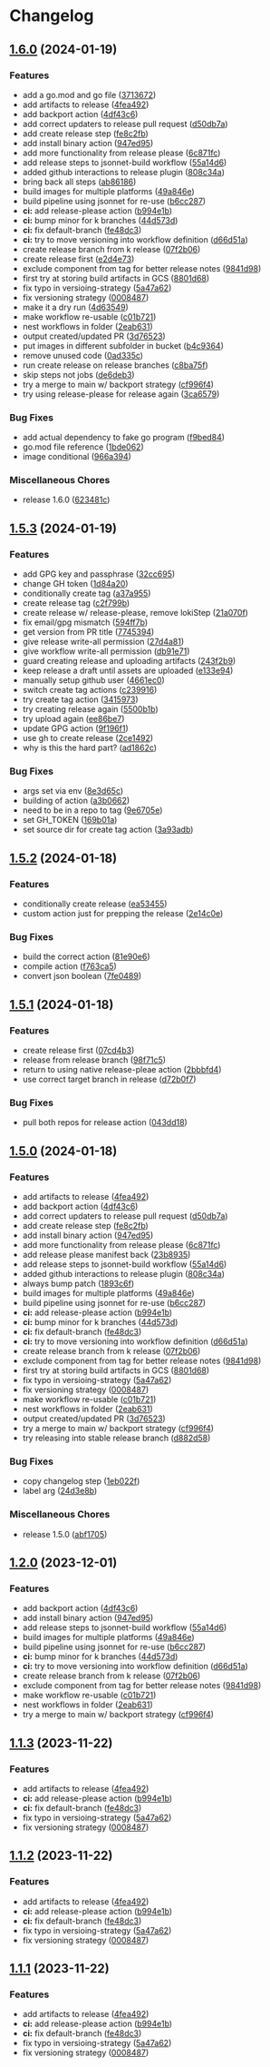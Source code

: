 # Changelog

## [1.6.0](https://github.com/grafana/loki-release/compare/v1.6.0...v1.6.0) (2024-01-19)


### Features

* add a go.mod and go file ([3713672](https://github.com/grafana/loki-release/commit/3713672ba00937015fb97fcc1efb26acfe5e5a7b))
* add artifacts to release ([4fea492](https://github.com/grafana/loki-release/commit/4fea4927fe360ce4031fa0553f6536d8fd980d17))
* add backport action ([4df43c6](https://github.com/grafana/loki-release/commit/4df43c665e46daa36fca0b9be0932b2393ebb5c7))
* add correct updaters to release pull request ([d50db7a](https://github.com/grafana/loki-release/commit/d50db7a6ce579a8b21c0f84b3767eb6f9c24f9dc))
* add create release step ([fe8c2fb](https://github.com/grafana/loki-release/commit/fe8c2fbe3d6bd7617226b6e7e9f5abdd77aec483))
* add install binary action ([947ed95](https://github.com/grafana/loki-release/commit/947ed95bf340634e24bfc316eda4f20d356190de))
* add more functionality from release please ([6c871fc](https://github.com/grafana/loki-release/commit/6c871fc3368e4eece45c7fa807e1831164f4debe))
* add release steps to jsonnet-build workflow ([55a14d6](https://github.com/grafana/loki-release/commit/55a14d67b6cdbda880abe16ed3cd1db969714b1c))
* added github interactions to release plugin ([808c34a](https://github.com/grafana/loki-release/commit/808c34aa4bc81a523683b2b345eccff75e628e2f))
* bring back all steps ([ab86186](https://github.com/grafana/loki-release/commit/ab86186caf0e7218e9be1fd7a84df58545c08517))
* build images for multiple platforms ([49a846e](https://github.com/grafana/loki-release/commit/49a846e2da75e56cd22fd4bbadb2469919afed2e))
* build pipeline using jsonnet for re-use ([b6cc287](https://github.com/grafana/loki-release/commit/b6cc2876ac3a593ede5644ca2e5a3bbec5572837))
* **ci:** add release-please action ([b994e1b](https://github.com/grafana/loki-release/commit/b994e1bb5a36e7f6e1f0134a1ea104143d0bce3f))
* **ci:** bump minor for k branches ([44d573d](https://github.com/grafana/loki-release/commit/44d573d107dd71ae26e2884a8d5e75c2e7a6d76f))
* **ci:** fix default-branch ([fe48dc3](https://github.com/grafana/loki-release/commit/fe48dc34c4e9cbfc42d5afff5ad79c0b1daf464a))
* **ci:** try to move versioning into workflow definition ([d66d51a](https://github.com/grafana/loki-release/commit/d66d51a562d6384e2966acd1cbf3755b99ff93a4))
* create release branch from k release ([07f2b06](https://github.com/grafana/loki-release/commit/07f2b064a9a0234a0cfe87cf390bb6f055dff967))
* create release first ([e2d4e73](https://github.com/grafana/loki-release/commit/e2d4e7318ec2f581296b5341363698c222352536))
* exclude component from tag for better release notes ([9841d98](https://github.com/grafana/loki-release/commit/9841d98bbfefd2a1d972c4bb81f5a4d6bcffc5e7))
* first try at storing build artifacts in GCS ([8801d68](https://github.com/grafana/loki-release/commit/8801d686e7b4084bb8e82f5776c8a7148fa219a5))
* fix typo in versioing-strategy ([5a47a62](https://github.com/grafana/loki-release/commit/5a47a62cdea90bbf21cefd8085eaf8b47650bd51))
* fix versioning strategy ([0008487](https://github.com/grafana/loki-release/commit/0008487cad2fe5e54fdacde3ff0b2724c21db979))
* make it a dry run ([4d63549](https://github.com/grafana/loki-release/commit/4d63549df4170dc67b4fe6a31175693504bab47a))
* make workflow re-usable ([c01b721](https://github.com/grafana/loki-release/commit/c01b7213100dca261ddf9cad255cf4428bebd8a7))
* nest workflows in folder ([2eab631](https://github.com/grafana/loki-release/commit/2eab6317c6381b2827dac7409bfd8dfcaf96f4eb))
* output created/updated PR ([3d76523](https://github.com/grafana/loki-release/commit/3d76523376309db2e95d8f05716aa0c3d1b228e7))
* put images in different subfolder in bucket ([b4c9364](https://github.com/grafana/loki-release/commit/b4c9364a822bda9f6a85537deddf8056b75788f3))
* remove unused code ([0ad335c](https://github.com/grafana/loki-release/commit/0ad335cf7b13c6cb374d85ec05d127300c01edba))
* run create release on release branches ([c8ba75f](https://github.com/grafana/loki-release/commit/c8ba75ffe27b6288de7b048b716173a131352ddc))
* skip steps not jobs ([de6deb3](https://github.com/grafana/loki-release/commit/de6deb38dc877630ad77c70b0176e679509f9308))
* try a merge to main w/ backport strategy ([cf996f4](https://github.com/grafana/loki-release/commit/cf996f4cb2366df03c668af2b572f845c904e7ac))
* try using release-please for release again ([3ca6579](https://github.com/grafana/loki-release/commit/3ca6579cb00cde5843021c5ccd99c83139db54ed))


### Bug Fixes

* add actual dependency to fake go program ([f9bed84](https://github.com/grafana/loki-release/commit/f9bed846d0377edcc5347a58ea564e3cdbe7619f))
* go.mod file reference ([1bde062](https://github.com/grafana/loki-release/commit/1bde0628c59950dc3169984c7492728b5a0a85a0))
* image conditional ([966a394](https://github.com/grafana/loki-release/commit/966a394de4b4a67b41e36010840a9b465753d526))


### Miscellaneous Chores

* release 1.6.0 ([623481c](https://github.com/grafana/loki-release/commit/623481cf6788df9495affd69b292973fcbc16e6e))

## [1.5.3](https://github.com/grafana/loki-release/compare/v1.5.2...v1.5.3) (2024-01-19)


### Features

* add GPG key and passphrase ([32cc695](https://github.com/grafana/loki-release/commit/32cc69564c89428681420c50842025be7e084d94))
* change GH token ([1d84a20](https://github.com/grafana/loki-release/commit/1d84a20011a4b4e3e26433dc1e1553498287affa))
* conditionally create tag ([a37a955](https://github.com/grafana/loki-release/commit/a37a9556c8a9cd97b05a1320f803ca94fbf556bf))
* create release tag ([c2f799b](https://github.com/grafana/loki-release/commit/c2f799b9d9fb528b46826da521ec3a3ecdfa279e))
* create release w/ release-please, remove lokiStep ([21a070f](https://github.com/grafana/loki-release/commit/21a070ff9f104fd110db3ac6aafaa96a8b8cab79))
* fix email/gpg mismatch ([594ff7b](https://github.com/grafana/loki-release/commit/594ff7b6c1a31d68ec64a070d390fcc6a45b481a))
* get version from PR title ([7745394](https://github.com/grafana/loki-release/commit/7745394c1e69bdb3552a7c66cb36ce51fd1ed5df))
* give release write-all permission ([27d4a81](https://github.com/grafana/loki-release/commit/27d4a81a78c3c8615327fe365e244fe8d559b9c7))
* give workflow write-all permission ([db91e71](https://github.com/grafana/loki-release/commit/db91e71b5b4092026031d1c126364fa25e3dd1fe))
* guard creating release and uploading artifacts ([243f2b9](https://github.com/grafana/loki-release/commit/243f2b9496d7d0a5de7a4a0ad1f1fc1c94655afb))
* keep release a draft until assets are uploaded ([e133e94](https://github.com/grafana/loki-release/commit/e133e94a425dec6f807787f3c316203fa43a3c41))
* manually setup github user ([4661ec0](https://github.com/grafana/loki-release/commit/4661ec023db3a3269d48d11e20e864655b71cd14))
* switch create tag actions ([c239916](https://github.com/grafana/loki-release/commit/c239916786e9052d515944d924f0336d50d3aaee))
* try create tag action ([3415973](https://github.com/grafana/loki-release/commit/3415973ed819021565ffbf16f2737947c7dc501c))
* try creating release again ([5500b1b](https://github.com/grafana/loki-release/commit/5500b1b25a711edec56dd368a917499647916297))
* try upload again ([ee86be7](https://github.com/grafana/loki-release/commit/ee86be793aa70c4c709e7f3355e7c7a49055ae8b))
* update GPG action ([9f196f1](https://github.com/grafana/loki-release/commit/9f196f10d9d5ec8766df7e401e32b0181ec98326))
* use gh to create release ([2ce1492](https://github.com/grafana/loki-release/commit/2ce1492254e3eb31b0acdf4762501f390de84bb0))
* why is this the hard part? ([ad1862c](https://github.com/grafana/loki-release/commit/ad1862c71582e1bbc3cb7b5d46aa958115602fe4))


### Bug Fixes

* args set via env ([8e3d65c](https://github.com/grafana/loki-release/commit/8e3d65c1f0ce129c237ff29f268d0e04c35dcd48))
* building of action ([a3b0662](https://github.com/grafana/loki-release/commit/a3b0662853b113d359d25a5ad4f496b96ba374ca))
* need to be in a repo to tag ([9e6705e](https://github.com/grafana/loki-release/commit/9e6705ed7161cae9b62d19d01126b4f919420276))
* set GH_TOKEN ([169b01a](https://github.com/grafana/loki-release/commit/169b01a2883eae5031f60e651d6a89ae852aa9b2))
* set source dir for create tag action ([3a93adb](https://github.com/grafana/loki-release/commit/3a93adbfe3aba0e28349753b60b91e488ed4766c))

## [1.5.2](https://github.com/grafana/loki-release/compare/v1.5.1...v1.5.2) (2024-01-18)


### Features

* conditionally create release ([ea53455](https://github.com/grafana/loki-release/commit/ea534553427abe4f568ce1c49e0381e1ef3d1b0f))
* custom action just for prepping the release ([2e14c0e](https://github.com/grafana/loki-release/commit/2e14c0efc60a0fe72bf92528f047401a7c6c1879))


### Bug Fixes

* build the correct action ([81e90e6](https://github.com/grafana/loki-release/commit/81e90e63a7c4233f49a9641f8feb2a221fc010bf))
* compile action ([f763ca5](https://github.com/grafana/loki-release/commit/f763ca590126d255e5c36dc28a7c3bb7d5a936fa))
* convert json boolean ([7fe0489](https://github.com/grafana/loki-release/commit/7fe0489181f85d6c745e8f201848c259bc73e98e))

## [1.5.1](https://github.com/grafana/loki-release/compare/v1.5.0...v1.5.1) (2024-01-18)


### Features

* create release first ([07cd4b3](https://github.com/grafana/loki-release/commit/07cd4b3087aa1e20f61912616a1437bddc82f4ba))
* release from release branch ([98f71c5](https://github.com/grafana/loki-release/commit/98f71c53a5290825e604fc20633bf5592cd95e89))
* return to using native release-pleae action ([2bbbfd4](https://github.com/grafana/loki-release/commit/2bbbfd4b49ca44cfc9fa0c2e655ec77184f25862))
* use correct target branch in release ([d72b0f7](https://github.com/grafana/loki-release/commit/d72b0f72b0144fcb234ae9bea8d678dc7e34b732))


### Bug Fixes

* pull both repos for release action ([043dd18](https://github.com/grafana/loki-release/commit/043dd18feefb8d9f611843343e16b179aa0d01d5))

## [1.5.0](https://github.com/grafana/loki-release/compare/v1.5.0...v1.5.0) (2024-01-18)


### Features

* add artifacts to release ([4fea492](https://github.com/grafana/loki-release/commit/4fea4927fe360ce4031fa0553f6536d8fd980d17))
* add backport action ([4df43c6](https://github.com/grafana/loki-release/commit/4df43c665e46daa36fca0b9be0932b2393ebb5c7))
* add correct updaters to release pull request ([d50db7a](https://github.com/grafana/loki-release/commit/d50db7a6ce579a8b21c0f84b3767eb6f9c24f9dc))
* add create release step ([fe8c2fb](https://github.com/grafana/loki-release/commit/fe8c2fbe3d6bd7617226b6e7e9f5abdd77aec483))
* add install binary action ([947ed95](https://github.com/grafana/loki-release/commit/947ed95bf340634e24bfc316eda4f20d356190de))
* add more functionality from release please ([6c871fc](https://github.com/grafana/loki-release/commit/6c871fc3368e4eece45c7fa807e1831164f4debe))
* add release please manifest back ([23b8935](https://github.com/grafana/loki-release/commit/23b8935189892e86516a930f4aa36611ea0258d3))
* add release steps to jsonnet-build workflow ([55a14d6](https://github.com/grafana/loki-release/commit/55a14d67b6cdbda880abe16ed3cd1db969714b1c))
* added github interactions to release plugin ([808c34a](https://github.com/grafana/loki-release/commit/808c34aa4bc81a523683b2b345eccff75e628e2f))
* always bump patch ([1893c6f](https://github.com/grafana/loki-release/commit/1893c6f4ec255720fe57dafd451caac497dc0200))
* build images for multiple platforms ([49a846e](https://github.com/grafana/loki-release/commit/49a846e2da75e56cd22fd4bbadb2469919afed2e))
* build pipeline using jsonnet for re-use ([b6cc287](https://github.com/grafana/loki-release/commit/b6cc2876ac3a593ede5644ca2e5a3bbec5572837))
* **ci:** add release-please action ([b994e1b](https://github.com/grafana/loki-release/commit/b994e1bb5a36e7f6e1f0134a1ea104143d0bce3f))
* **ci:** bump minor for k branches ([44d573d](https://github.com/grafana/loki-release/commit/44d573d107dd71ae26e2884a8d5e75c2e7a6d76f))
* **ci:** fix default-branch ([fe48dc3](https://github.com/grafana/loki-release/commit/fe48dc34c4e9cbfc42d5afff5ad79c0b1daf464a))
* **ci:** try to move versioning into workflow definition ([d66d51a](https://github.com/grafana/loki-release/commit/d66d51a562d6384e2966acd1cbf3755b99ff93a4))
* create release branch from k release ([07f2b06](https://github.com/grafana/loki-release/commit/07f2b064a9a0234a0cfe87cf390bb6f055dff967))
* exclude component from tag for better release notes ([9841d98](https://github.com/grafana/loki-release/commit/9841d98bbfefd2a1d972c4bb81f5a4d6bcffc5e7))
* first try at storing build artifacts in GCS ([8801d68](https://github.com/grafana/loki-release/commit/8801d686e7b4084bb8e82f5776c8a7148fa219a5))
* fix typo in versioing-strategy ([5a47a62](https://github.com/grafana/loki-release/commit/5a47a62cdea90bbf21cefd8085eaf8b47650bd51))
* fix versioning strategy ([0008487](https://github.com/grafana/loki-release/commit/0008487cad2fe5e54fdacde3ff0b2724c21db979))
* make workflow re-usable ([c01b721](https://github.com/grafana/loki-release/commit/c01b7213100dca261ddf9cad255cf4428bebd8a7))
* nest workflows in folder ([2eab631](https://github.com/grafana/loki-release/commit/2eab6317c6381b2827dac7409bfd8dfcaf96f4eb))
* output created/updated PR ([3d76523](https://github.com/grafana/loki-release/commit/3d76523376309db2e95d8f05716aa0c3d1b228e7))
* try a merge to main w/ backport strategy ([cf996f4](https://github.com/grafana/loki-release/commit/cf996f4cb2366df03c668af2b572f845c904e7ac))
* try releasing into stable release branch ([d882d58](https://github.com/grafana/loki-release/commit/d882d585c6967a5fe698db3490c189b738edcbf6))


### Bug Fixes

* copy changelog step ([1eb022f](https://github.com/grafana/loki-release/commit/1eb022fabfadf2d3bfc359d4af2d58ffb5f91a19))
* label arg ([24d3e8b](https://github.com/grafana/loki-release/commit/24d3e8bb382f929ff2327950d76c5a6d70a54556))


### Miscellaneous Chores

* release 1.5.0 ([abf1705](https://github.com/grafana/loki-release/commit/abf1705c254dc65b984763e01f8f9a47eaad34aa))

## [1.2.0](https://github.com/grafana/loki-release/compare/v1.1.3...v1.2.0) (2023-12-01)


### Features

* add backport action ([4df43c6](https://github.com/grafana/loki-release/commit/4df43c665e46daa36fca0b9be0932b2393ebb5c7))
* add install binary action ([947ed95](https://github.com/grafana/loki-release/commit/947ed95bf340634e24bfc316eda4f20d356190de))
* add release steps to jsonnet-build workflow ([55a14d6](https://github.com/grafana/loki-release/commit/55a14d67b6cdbda880abe16ed3cd1db969714b1c))
* build images for multiple platforms ([49a846e](https://github.com/grafana/loki-release/commit/49a846e2da75e56cd22fd4bbadb2469919afed2e))
* build pipeline using jsonnet for re-use ([b6cc287](https://github.com/grafana/loki-release/commit/b6cc2876ac3a593ede5644ca2e5a3bbec5572837))
* **ci:** bump minor for k branches ([44d573d](https://github.com/grafana/loki-release/commit/44d573d107dd71ae26e2884a8d5e75c2e7a6d76f))
* **ci:** try to move versioning into workflow definition ([d66d51a](https://github.com/grafana/loki-release/commit/d66d51a562d6384e2966acd1cbf3755b99ff93a4))
* create release branch from k release ([07f2b06](https://github.com/grafana/loki-release/commit/07f2b064a9a0234a0cfe87cf390bb6f055dff967))
* exclude component from tag for better release notes ([9841d98](https://github.com/grafana/loki-release/commit/9841d98bbfefd2a1d972c4bb81f5a4d6bcffc5e7))
* make workflow re-usable ([c01b721](https://github.com/grafana/loki-release/commit/c01b7213100dca261ddf9cad255cf4428bebd8a7))
* nest workflows in folder ([2eab631](https://github.com/grafana/loki-release/commit/2eab6317c6381b2827dac7409bfd8dfcaf96f4eb))
* try a merge to main w/ backport strategy ([cf996f4](https://github.com/grafana/loki-release/commit/cf996f4cb2366df03c668af2b572f845c904e7ac))

## [1.1.3](https://github.com/grafana/loki-release/compare/v1.1.2...v1.1.3) (2023-11-22)


### Features

* add artifacts to release ([4fea492](https://github.com/grafana/loki-release/commit/4fea4927fe360ce4031fa0553f6536d8fd980d17))
* **ci:** add release-please action ([b994e1b](https://github.com/grafana/loki-release/commit/b994e1bb5a36e7f6e1f0134a1ea104143d0bce3f))
* **ci:** fix default-branch ([fe48dc3](https://github.com/grafana/loki-release/commit/fe48dc34c4e9cbfc42d5afff5ad79c0b1daf464a))
* fix typo in versioing-strategy ([5a47a62](https://github.com/grafana/loki-release/commit/5a47a62cdea90bbf21cefd8085eaf8b47650bd51))
* fix versioning strategy ([0008487](https://github.com/grafana/loki-release/commit/0008487cad2fe5e54fdacde3ff0b2724c21db979))

## [1.1.2](https://github.com/grafana/loki-release/compare/v1.1.1...v1.1.2) (2023-11-22)


### Features

* add artifacts to release ([4fea492](https://github.com/grafana/loki-release/commit/4fea4927fe360ce4031fa0553f6536d8fd980d17))
* **ci:** add release-please action ([b994e1b](https://github.com/grafana/loki-release/commit/b994e1bb5a36e7f6e1f0134a1ea104143d0bce3f))
* **ci:** fix default-branch ([fe48dc3](https://github.com/grafana/loki-release/commit/fe48dc34c4e9cbfc42d5afff5ad79c0b1daf464a))
* fix typo in versioing-strategy ([5a47a62](https://github.com/grafana/loki-release/commit/5a47a62cdea90bbf21cefd8085eaf8b47650bd51))
* fix versioning strategy ([0008487](https://github.com/grafana/loki-release/commit/0008487cad2fe5e54fdacde3ff0b2724c21db979))

## [1.1.1](https://github.com/grafana/loki-release/compare/v1.1.0...v1.1.1) (2023-11-22)


### Features

* add artifacts to release ([4fea492](https://github.com/grafana/loki-release/commit/4fea4927fe360ce4031fa0553f6536d8fd980d17))
* **ci:** add release-please action ([b994e1b](https://github.com/grafana/loki-release/commit/b994e1bb5a36e7f6e1f0134a1ea104143d0bce3f))
* **ci:** fix default-branch ([fe48dc3](https://github.com/grafana/loki-release/commit/fe48dc34c4e9cbfc42d5afff5ad79c0b1daf464a))
* fix typo in versioing-strategy ([5a47a62](https://github.com/grafana/loki-release/commit/5a47a62cdea90bbf21cefd8085eaf8b47650bd51))
* fix versioning strategy ([0008487](https://github.com/grafana/loki-release/commit/0008487cad2fe5e54fdacde3ff0b2724c21db979))
